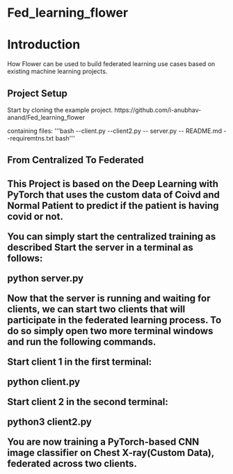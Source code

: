 # Fed_learning_flower


<h1>Introduction</h1>
How Flower can be used to build federated learning use cases based on existing machine learning projects.

<h2>Project Setup</h2>
Start by cloning the example project.
https://github.com/i-anubhav-anand/Fed_learning_flower

containing files:
'''bash 
 --client.py
 --client2.py
 -- server.py
 -- README.md
 --requiremtns.txt
 bash'''
 
 <h2>From Centralized To Federated<h2>
 This Project is based on the Deep Learning with PyTorch that uses the custom data of Coivd and Normal Patient to predict if the patient is having covid or not.
  
  You can simply start the centralized training as described
  Start the server in a terminal as follows:

  python server.py

  Now that the server is running and waiting for clients, we can start two clients that will participate in the federated learning process.
  To do so simply open two more   terminal windows and run the following commands.
  
  Start client 1 in the first terminal:

  python client.py

  Start client 2 in the second terminal:

  python3 client2.py
  
  You are now training a PyTorch-based CNN image classifier on Chest X-ray(Custom Data), federated across two clients.
